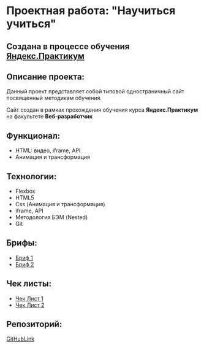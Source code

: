 # Проектная работа: "Научиться учиться"

## Создана в процессе обучения [Яндекс.Практикум](https://praktikum.yandex.ru/)


## Описание проекта:
Данный проект представляет собой типовой одностраничный сайт посвященный методикам обучения.

Сайт создан в рамках прохождения обучения курса **Яндекс.Практикум** на факультете **Веб-разработчик**

## Функционал:
- HTML: видео, iframe, API
- Анимация и трансформация

## Технологии:
- Flexbox
- HTML5
- Css (Анимация и трансформация)
- iframe, API
- Методология БЭМ (Nested)
- Git

## Брифы:

- [Бриф 1](https://code.s3.yandex.net/web-developer/project-1/sprint-1-brief.pdf)
- [Бриф 2](https://code.s3.yandex.net/web-developer/project-1/sprint-2-brief.pdf)

## Чек листы:

- [Чек Лист 1](https://code.s3.yandex.net/web-developer/checklists-pdf/new-program/checklist-1.pdf)
- [Чек Лист 2](https://code.s3.yandex.net/web-developer/checklists-pdf/new-program/checklist-2.pdf)

## Репозиторий:

[GitHubLink](https://github.com/Dimitry364/how-to-learn)


